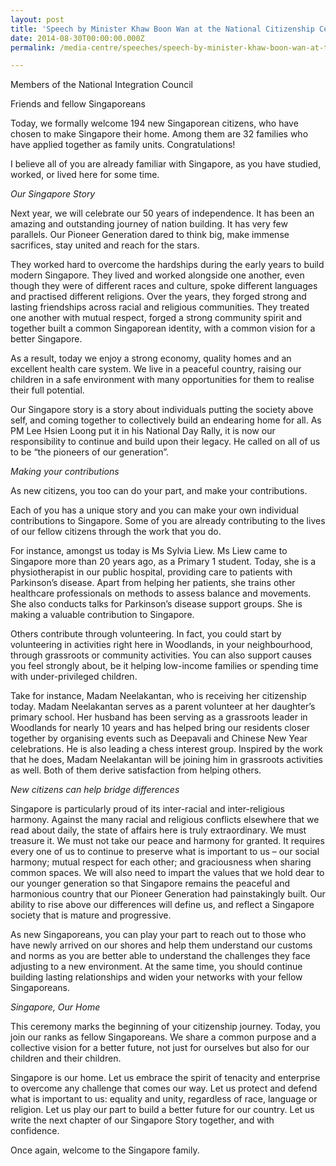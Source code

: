 ```yaml
---
layout: post
title: 'Speech by Minister Khaw Boon Wan at the National Citizenship Ceremony 2014'
date: 2014-08-30T00:00:00.000Z
permalink: /media-centre/speeches/speech-by-minister-khaw-boon-wan-at-the-national-citizenship-ceremony-2014

---
```



Members of the National Integration Council

Friends and fellow Singaporeans

Today, we formally welcome 194 new Singaporean citizens, who have chosen to make Singapore their home. Among them are 32 families who have applied together as family units. Congratulations!

I believe all of you are already familiar with Singapore, as you have studied, worked, or lived here for some time.

_Our Singapore Story_

Next year, we will celebrate our 50 years of independence. It has been an amazing and outstanding journey of nation building. It has very few parallels. Our Pioneer Generation dared to think big, make immense sacrifices, stay united and reach for the stars.

They worked hard to overcome the hardships during the early years to build modern Singapore. They lived and worked alongside one another, even though they were of different races and culture, spoke different languages and practised different religions. Over the years, they forged strong and lasting friendships across racial and religious communities. They treated one another with mutual respect, forged a strong community spirit and together built a common Singaporean identity, with a common vision for a better Singapore.

As a result, today we enjoy a strong economy, quality homes and an excellent health care system. We live in a peaceful country, raising our children in a safe environment with many opportunities for them to realise their full potential.

Our Singapore story is a story about individuals putting the society above self, and coming together to collectively build an endearing home for all. As PM Lee Hsien Loong put it in his National Day Rally, it is now our responsibility to continue and build upon their legacy. He called on all of us to be “the pioneers of our generation”.

_Making your contributions_

As new citizens, you too can do your part, and make your contributions.

Each of you has a unique story and you can make your own individual contributions to Singapore. Some of you are already contributing to the lives of our fellow citizens through the work that you do.

For instance, amongst us today is Ms Sylvia Liew. Ms Liew came to Singapore more than 20 years ago, as a Primary 1 student. Today, she is a physiotherapist in our public hospital, providing care to patients with Parkinson’s disease. Apart from helping her patients, she trains other healthcare professionals on methods to assess balance and movements. She also conducts talks for Parkinson’s disease support groups. She is making a valuable contribution to Singapore.

Others contribute through volunteering. In fact, you could start by volunteering in activities right here in Woodlands, in your neighbourhood, through grassroots or community activities. You can also support causes you feel strongly about, be it helping low-income families or spending time with under-privileged children.

Take for instance, Madam Neelakantan, who is receiving her citizenship today. Madam Neelakantan serves as a parent volunteer at her daughter’s primary school. Her husband has been serving as a grassroots leader in Woodlands for nearly 10 years and has helped bring our residents closer together by organising events such as Deepavali and Chinese New Year celebrations. He is also leading a chess interest group. Inspired by the work that he does, Madam Neelakantan will be joining him in grassroots activities as well. Both of them derive satisfaction from helping others.

_New citizens can help bridge differences_

Singapore is particularly proud of its inter-racial and inter-religious harmony. Against the many racial and religious conflicts elsewhere that we read about daily, the state of affairs here is truly extraordinary. We must treasure it. We must not take our peace and harmony for granted. It requires every one of us to continue to preserve what is important to us – our social harmony; mutual respect for each other; and graciousness when sharing common spaces. We will also need to impart the values that we hold dear to our younger generation so that Singapore remains the peaceful and harmonious country that our Pioneer Generation had painstakingly built. Our ability to rise above our differences will define us, and reflect a Singapore society that is mature and progressive.

As new Singaporeans, you can play your part to reach out to those who have newly arrived on our shores and help them understand our customs and norms as you are better able to understand the challenges they face adjusting to a new environment. At the same time, you should continue building lasting relationships and widen your networks with your fellow Singaporeans.

_Singapore, Our Home_

This ceremony marks the beginning of your citizenship journey. Today, you join our ranks as fellow Singaporeans. We share a common purpose and a collective vision for a better future, not just for ourselves but also for our children and their children.

Singapore is our home. Let us embrace the spirit of tenacity and enterprise to overcome any challenge that comes our way. Let us protect and defend what is important to us: equality and unity, regardless of race, language or religion. Let us play our part to build a better future for our country. Let us write the next chapter of our Singapore Story together, and with confidence.

Once again, welcome to the Singapore family.


